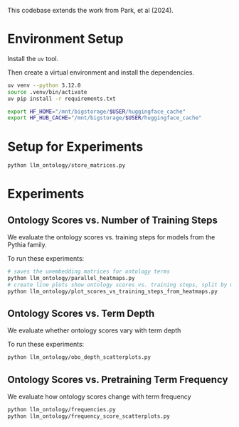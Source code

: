 This codebase extends the work from Park, et al (2024).

# Environment Setup

Install the `uv` tool.

Then create a virtual environment and install the dependencies.

```bash
uv venv --python 3.12.0
source .venv/bin/activate
uv pip install -r requirements.txt
```

```bash
export HF_HOME="/mnt/bigstorage/$USER/huggingface_cache"
export HF_HUB_CACHE="/mnt/bigstorage/$USER/huggingface_cache"
```



# Setup for Experiments

```bash
python llm_ontology/store_matrices.py
```

# Experiments

## Ontology Scores vs. Number of Training Steps
We evaluate the ontology scores vs. training steps for models from the Pythia family.

To run these experiments:

```bash
# saves the unembedding matrices for ontology terms
python llm_ontology/parallel_heatmaps.py
# create line plots show ontology scores vs. training steps, split by model size
python llm_ontology/plot_scores_vs_training_steps_from_heatmaps.py
```

## Ontology Scores vs. Term Depth
We evaluate whether ontology scores vary with term depth

To run these experiments:

```bash
python llm_ontology/obo_depth_scatterplots.py
```

## Ontology Scores vs. Pretraining Term Frequency

We evaluate how ontology scores change with term frequency

```bash
python llm_ontology/frequencies.py
python llm_ontology/frequency_score_scatterplots.py
```

